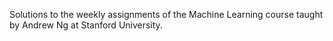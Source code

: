 Solutions to the weekly assignments of the Machine Learning course taught by Andrew Ng at Stanford University.
